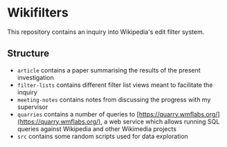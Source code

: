 # Wikifilters

This repository contains an inquiry into Wikipedia's edit filter system.

## Structure

* `article` contains a paper summarising the results of the present investigation
* `filter-lists` contains different filter list views meant to facilitate the inquiry
* `meeting-notes` contains notes from discussing the progress with my supervisor
* `quarries` contains a number of queries to [https://quarry.wmflabs.org/](https://quarry.wmflabs.org/), a web service which allows running SQL queries against Wikipedia and other Wikimedia projects
* `src` contains some random scripts used for data exploration

